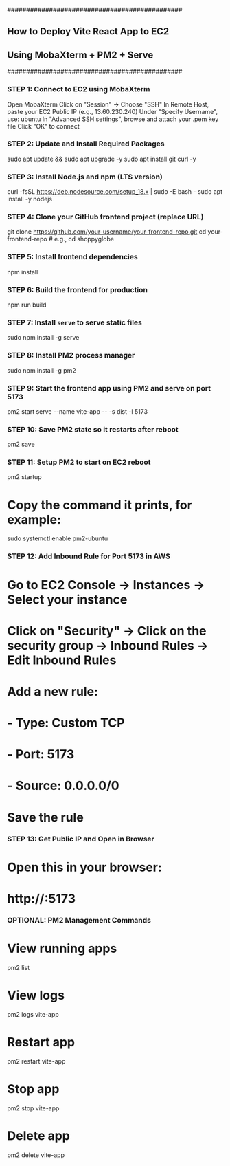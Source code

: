 ##############################################
##  How to Deploy Vite React App to EC2   ##
##  Using MobaXterm + PM2 + Serve         ##
##############################################

### STEP 1: Connect to EC2 using MobaXterm

 Open MobaXterm
 Click on "Session" → Choose "SSH"
 In Remote Host, paste your EC2 Public IP (e.g., 13.60.230.240)
 Under "Specify Username", use: ubuntu
 In "Advanced SSH settings", browse and attach your .pem key file
 Click "OK" to connect

### STEP 2: Update and Install Required Packages

sudo apt update && sudo apt upgrade -y
sudo apt install git curl -y

### STEP 3: Install Node.js and npm (LTS version)

curl -fsSL https://deb.nodesource.com/setup_18.x | sudo -E bash -
sudo apt install -y nodejs

### STEP 4: Clone your GitHub frontend project (replace URL)

git clone https://github.com/your-username/your-frontend-repo.git
cd your-frontend-repo  # e.g., cd shoppyglobe

### STEP 5: Install frontend dependencies

npm install

### STEP 6: Build the frontend for production

npm run build

### STEP 7: Install `serve` to serve static files

sudo npm install -g serve

### STEP 8: Install PM2 process manager

sudo npm install -g pm2

### STEP 9: Start the frontend app using PM2 and serve on port 5173

pm2 start serve --name vite-app -- -s dist -l 5173

### STEP 10: Save PM2 state so it restarts after reboot

pm2 save

### STEP 11: Setup PM2 to start on EC2 reboot

pm2 startup
# Copy the command it prints, for example:
sudo systemctl enable pm2-ubuntu

### STEP 12: Add Inbound Rule for Port 5173 in AWS

# Go to EC2 Console → Instances → Select your instance
# Click on "Security" → Click on the security group → Inbound Rules → Edit Inbound Rules
# Add a new rule:
# - Type: Custom TCP
# - Port: 5173
# - Source: 0.0.0.0/0
# Save the rule

### STEP 13: Get Public IP and Open in Browser


# Open this in your browser:
# http://<your-public-ip>:5173

### OPTIONAL: PM2 Management Commands

# View running apps
pm2 list

# View logs
pm2 logs vite-app

# Restart app
pm2 restart vite-app

# Stop app
pm2 stop vite-app

# Delete app
pm2 delete vite-app
